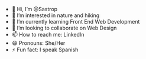 - 👋 Hi, I’m @Sastrop
- 👀 I’m interested in nature and hiking
- 🌱 I’m currently learning Front End Web Development
- 💞️ I’m looking to collaborate on Web Design
- 📫 How to reach me: LinkedIn
- 😄 Pronouns: She/Her
- ⚡ Fun fact: I speak Spanish

<!---
Sastrop/Sastrop is a ✨ special ✨ repository because its `README.md` (this file) appears on your GitHub profile.
You can click the Preview link to take a look at your changes.
--->
